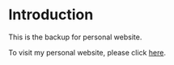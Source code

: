# Introduction

This is the backup for personal website.

To visit my personal website, please click [here](http://weichengzhang.co/).